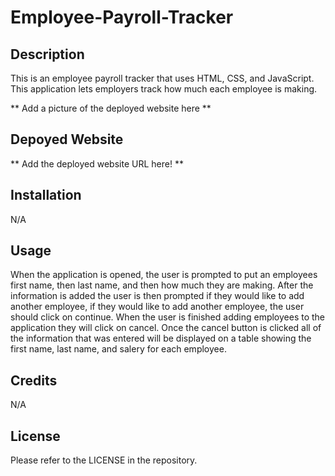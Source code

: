 # Employee-Payroll-Tracker

## Description

This is an employee payroll tracker that uses HTML, CSS, and JavaScript. This application lets employers track how much each employee is making.

** Add a picture of the deployed website here **

## Depoyed Website
** Add the deployed website URL here! **

## Installation

N/A

## Usage

When the application is opened, the user is prompted to put an employees first name, then last name, and then how much they are making. After the information is added the user is then prompted if they would like to add another employee, if they would like to add another employee, the user should click on continue. When the user is finished adding employees to the application they will click on cancel. Once the cancel button is clicked all of the information that was entered will be displayed on a table showing the first name, last name, and salery for each employee.

## Credits

N/A

## License

Please refer to the LICENSE in the repository.
